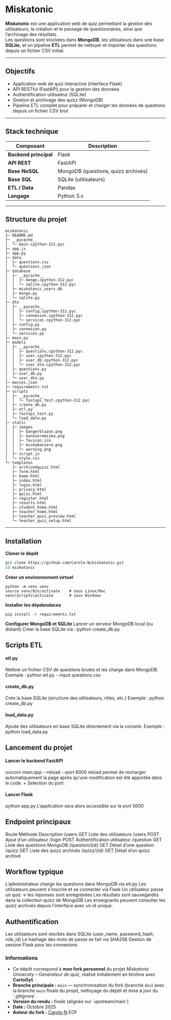 # Miskatonic

**Miskatonic** est une application web de quiz permettant la gestion des utilisateurs, la création et le passage de questionnaires, ainsi que l’archivage des résultats.  
Les questions sont stockées dans **MongoDB**, les utilisateurs dans une base **SQLite**, et un pipeline **ETL** permet de nettoyer et importer des questions depuis un fichier CSV initial.

---

## Objectifs

- Application web de quiz interactive (interface Flask)
- API RESTful (FastAPI) pour la gestion des données
- Authentification utilisateur (SQLite)
- Gestion et archivage des quizz (MongoDB)
- Pipeline ETL complet pour préparer et charger les données de questions depuis un fichier CSV brut

---

## Stack technique

| Composant | Description |
|------------|--------------|
| **Backend principal** | Flask |
| **API REST** | FastAPI |
| **Base NoSQL** | MongoDB (questions, quizz archivés) |
| **Base SQL** | SQLite (utilisateurs) |
| **ETL / Data** | Pandas |
| **Langage** | Python 3.x |

---

## Structure du projet


```
miskatonic
├─ README.md
├─ __pycache__
│  └─ main.cpython-312.pyc
├─ app.js
├─ app.py
├─ data
│  ├─ questions.csv
│  └─ questions.json
├─ database
│  ├─ __pycache__
│  │  ├─ mongo.cpython-312.pyc
│  │  └─ sqlite.cpython-312.pyc
│  ├─ miskatonic_users.db
│  ├─ mongo.py
│  └─ sqlite.py
├─ dto
│  ├─ __pycache__
│  │  ├─ config.cpython-312.pyc
│  │  ├─ connexion.cpython-312.pyc
│  │  └─ services.cpython-312.pyc
│  ├─ config.py
│  ├─ connexion.py
│  └─ services.py
├─ main.py
├─ models
│  ├─ __pycache__
│  │  ├─ questions.cpython-312.pyc
│  │  ├─ user.cpython-312.pyc
│  │  ├─ user_db.cpython-312.pyc
│  │  └─ user_dto.cpython-312.pyc
│  ├─ questions.py
│  ├─ user_db.py
│  └─ user_dto.py
├─ movies.json
├─ requirements.txt
├─ scripts
│  ├─ __pycache__
│  │  └─ fastapi_test.cpython-312.pyc
│  ├─ create_db.py
│  ├─ etl.py
│  ├─ fastapi_test.py
│  └─ load_data.py
├─ static
│  ├─ images
│  │  ├─ bangerblazon.png
│  │  ├─ bannieremiska.png
│  │  ├─ favicon.ico
│  │  ├─ miskabaniere.png
│  │  └─ warning.png
│  ├─ script.js
│  └─ style.css
└─ templates
   ├─ archivedquizz.html
   ├─ form.html
   ├─ home.html
   ├─ index.html
   ├─ login.html
   ├─ privacy.html
   ├─ quizz.html
   ├─ register.html
   ├─ results.html
   ├─ student_home.html
   ├─ teacher_home.html
   ├─ teacher_quiz_preview.html
   └─ teacher_quiz_setup.html

```


---

## Installation

 **Cloner le dépôt**

```bash
git clone https://github.com/Carole-N/miskatonic.git
cd miskatonic
```
 **Créer un environnement virtuel**
```
python -m venv venv
source venv/bin/activate    # sous Linux/Mac
venv\Scripts\activate       # sous Windows
```
 **Installer les dépdendaces**
```
pip install -r requirements.txt
```

 **Configurer MongoDB et SQLite** 
Lancer un serveur MongoDB local (ou distant)
Créer la base SQLite via :
python create_db.py

## Scripts ETL

#### etl.py
Nettoie un fichier CSV de questions brutes et les charge dans MongoDB.
Exemple : python etl.py --input questions.csv

#### create_db.py
Crée la base SQLite (structure des utilisateurs, rôles, etc.)
Exemple : python create_db.py

#### load_data.py
Ajoute des utilisateurs en base SQLite directement via la console.
Exemple : python load_data.py

##  Lancement du projet
#### Lancer le backend FastAPI
uvicorn main:app --reload --port 8000
reload permet de recharger automatiquement la page après qu'une modification est été apportée dans le code. + Selection du port.

#### Lancer Flask
python app.py
L’application sera alors accessible sur le port 5000

## Endpoint principaux
Route	Méthode	Description
/users	GET	Liste des utilisateurs
/users	POST	Ajout d’un utilisateur
/login	POST	Authentification utilisateur
/question	GET	Liste des questions MongoDB
/question/{id}	GET	Détail d’une question
/quizz	GET	Liste des quizz archivés
/quizz/{id}	GET	Détail d’un quizz archivé

## Workflow typique

L’administrateur charge les questions dans MongoDB via etl.py
Les utilisateurs peuvent s’inscrire et se connecter via Flask
Un utilisateur passe un quiz → les réponses sont enregistrées
Les résultats sont sauvegardés dans la collection quizz de MongoDB
Les enseignants peuvent consulter les quizz archivés depuis l’interface avec un id unique.

## Authentification

Les utilisateurs sont stockés dans SQLite (user_name, password_hash, role_id)
Le hashage des mots de passe se fait via SHA256
Gestion de session Flask pour les connexions

### Informations

- Ce dépôt correspond à **mon fork personnel** du projet *Miskatonic University – Générateur de quiz*, réalisé initialement en binôme avec **CortoGyt**.  
- **Branche principale :** `main` — synchronisation du fork (branche `dev`) avec la branche `main` finale du projet, nettoyage du dépôt et mise à jour du \`.gitignore\`.  
- **Version du rendu :** finale (alignée sur \`upstream/main\`)  
- **Date :** Octobre 2025  
- **Auteur du fork :** [Carole-N](https://github.com/Carole-N)
EOF
